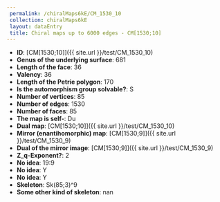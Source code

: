 ```yaml
--- 
 permalink: /chiralMaps6kE/CM_1530_10 
 collection: chiralMaps6kE
 layout: dataEntry
 title: Chiral maps up to 6000 edges - CM[1530;10]
---
```


- **ID**: [CM[1530;10]]({{ site.url }}/test/CM_1530_10)
- **Genus of the underlying surface**: 681
- **Length of the face**: 36
- **Valency**: 36
- **Length of the Petrie polygon**: 170
- **Is the automorphism group solvable?**: S
- **Number of vertices**: 85
- **Number of edges**: 1530
- **Number of faces**: 85
- **The map is self-**: Du
- **Dual map**: [CM[1530;10]]({{ site.url }}/test/CM_1530_10)
- **Mirror (enantihomorphic) map**: [CM[1530;9]]({{ site.url }}/test/CM_1530_9)
- **Dual of the mirror image**: [CM[1530;9]]({{ site.url }}/test/CM_1530_9)
- **Z_q-Exponent?**: 2
- **No idea**:  19:9
- **No idea**: Y
- **No idea**: Y
- **Skeleton**: Sk(85;3)^9
- **Some other kind of skeleton**: nan
